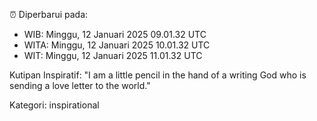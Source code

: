 ⏰ Diperbarui pada:
- WIB: Minggu, 12 Januari 2025 09.01.32 UTC
- WITA: Minggu, 12 Januari 2025 10.01.32 UTC
- WIT: Minggu, 12 Januari 2025 11.01.32 UTC

Kutipan Inspiratif:
"I am a little pencil in the hand of a writing God who is sending a love letter to the world."


Kategori: inspirational

